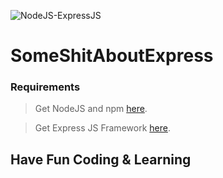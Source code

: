 ![NodeJS-ExpressJS](https://i.ibb.co/PQ4FM1s/expressjs.png "NodeJS-ExpressJS")

# SomeShitAboutExpress

### Requirements
> Get NodeJS and npm [here](https://nodejs.org/en/download/).

> Get Express JS Framework [here](https://expressjs.com/en/starter/installing.html).

## Have Fun Coding & Learning
